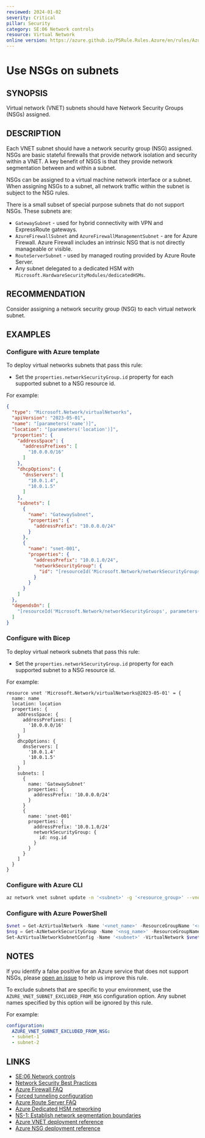 ```yaml
---
reviewed: 2024-01-02
severity: Critical
pillar: Security
category: SE:06 Network controls
resource: Virtual Network
online version: https://azure.github.io/PSRule.Rules.Azure/en/rules/Azure.VNET.UseNSGs/
---
```


# Use NSGs on subnets

## SYNOPSIS

Virtual network (VNET) subnets should have Network Security Groups (NSGs) assigned.

## DESCRIPTION

Each VNET subnet should have a network security group (NSG) assigned.
NSGs are basic stateful firewalls that provide network isolation and security within a VNET.
A key benefit of NSGS is that they provide network segmentation between and within a subnet.

NSGs can be assigned to a virtual machine network interface or a subnet.
When assigning NSGs to a subnet, all network traffic within the subnet is subject to the NSG rules.

There is a small subset of special purpose subnets that do not support NSGs.
These subnets are:

- `GatewaySubnet` - used for hybrid connectivity with VPN and ExpressRoute gateways.
- `AzureFirewallSubnet` and `AzureFirewallManagementSubnet` - are for Azure Firewall.
  Azure Firewall includes an intrinsic NSG that is not directly manageable or visible.
- `RouteServerSubnet` - used by managed routing provided by Azure Route Server.
- Any subnet delegated to a dedicated HSM with `Microsoft.HardwareSecurityModules/dedicatedHSMs`.

## RECOMMENDATION

Consider assigning a network security group (NSG) to each virtual network subnet.

## EXAMPLES

### Configure with Azure template

To deploy virtual networks subnets that pass this rule:

- Set the `properties.networkSecurityGroup.id` property for each supported subnet to a NSG resource id.

For example:

```json
{
  "type": "Microsoft.Network/virtualNetworks",
  "apiVersion": "2023-05-01",
  "name": "[parameters('name')]",
  "location": "[parameters('location')]",
  "properties": {
    "addressSpace": {
      "addressPrefixes": [
        "10.0.0.0/16"
      ]
    },
    "dhcpOptions": {
      "dnsServers": [
        "10.0.1.4",
        "10.0.1.5"
      ]
    },
    "subnets": [
      {
        "name": "GatewaySubnet",
        "properties": {
          "addressPrefix": "10.0.0.0/24"
        }
      },
      {
        "name": "snet-001",
        "properties": {
          "addressPrefix": "10.0.1.0/24",
          "networkSecurityGroup": {
            "id": "[resourceId('Microsoft.Network/networkSecurityGroups', parameters('nsgName'))]"
          }
        }
      }
    ]
  },
  "dependsOn": [
    "[resourceId('Microsoft.Network/networkSecurityGroups', parameters('nsgName'))]"
  ]
}
```

### Configure with Bicep

To deploy virtual network subnets that pass this rule:

- Set the `properties.networkSecurityGroup.id` property for each supported subnet to a NSG resource id.

For example:

```bicep
resource vnet 'Microsoft.Network/virtualNetworks@2023-05-01' = {
  name: name
  location: location
  properties: {
    addressSpace: {
      addressPrefixes: [
        '10.0.0.0/16'
      ]
    }
    dhcpOptions: {
      dnsServers: [
        '10.0.1.4'
        '10.0.1.5'
      ]
    }
    subnets: [
      {
        name: 'GatewaySubnet'
        properties: {
          addressPrefix: '10.0.0.0/24'
        }
      }
      {
        name: 'snet-001'
        properties: {
          addressPrefix: '10.0.1.0/24'
          networkSecurityGroup: {
            id: nsg.id
          }
        }
      }
    ]
  }
}
```

### Configure with Azure CLI

```bash
az network vnet subnet update -n '<subnet>' -g '<resource_group>' --vnet-name '<vnet_name>' --network-security-group '<nsg_name>`
```

### Configure with Azure PowerShell

```powershell
$vnet = Get-AzVirtualNetwork -Name '<vnet_name>' -ResourceGroupName '<resource_group>'
$nsg = Get-AzNetworkSecurityGroup -Name '<nsg_name>' -ResourceGroupName '<resource_group>'
Set-AzVirtualNetworkSubnetConfig -Name '<subnet>' -VirtualNetwork $vnet -AddressPrefix '10.0.1.0/24' -NetworkSecurityGroup $nsg
```

## NOTES

If you identify a false positive for an Azure service that does not support NSGs,
please [open an issue](https://github.com/Azure/PSRule.Rules.Azure/issues/new) to help us improve this rule.

To exclude subnets that are specific to your environment, use the `AZURE_VNET_SUBNET_EXCLUDED_FROM_NSG` configuration option.
Any subnet names specified by this option will be ignored by this rule.

For example:

```yaml
configuration:
  AZURE_VNET_SUBNET_EXCLUDED_FROM_NSG:
  - subnet-1
  - subnet-2
```

## LINKS

- [SE:06 Network controls](https://learn.microsoft.com/azure/well-architected/security/networking)
- [Network Security Best Practices](https://learn.microsoft.com/azure/security/fundamentals/network-best-practices#logically-segment-subnets)
- [Azure Firewall FAQ](https://learn.microsoft.com/azure/firewall/firewall-faq#are-network-security-groups--nsgs--supported-on-the-azurefirewallsubnet)
- [Forced tunneling configuration](https://learn.microsoft.com/azure/firewall/forced-tunneling#forced-tunneling-configuration)
- [Azure Route Server FAQ](https://learn.microsoft.com/azure/route-server/route-server-faq#can-i-associate-a-network-security-group-nsg-to-the-routeserversubnet)
- [Azure Dedicated HSM networking](https://learn.microsoft.com/azure/dedicated-hsm/networking#subnets)
- [NS-1: Establish network segmentation boundaries](https://learn.microsoft.com/security/benchmark/azure/baselines/virtual-network-security-baseline#ns-1-establish-network-segmentation-boundaries)
- [Azure VNET deployment reference](https://learn.microsoft.com/azure/templates/microsoft.network/virtualnetworks?pivots=deployment-language-bicep)
- [Azure NSG deployment reference](https://learn.microsoft.com/azure/templates/microsoft.network/networksecuritygroups)

